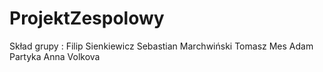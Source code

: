 # ProjektZespolowy
Skład grupy :
Filip Sienkiewicz 
Sebastian Marchwiński
Tomasz Mes
Adam Partyka
Anna Volkova

